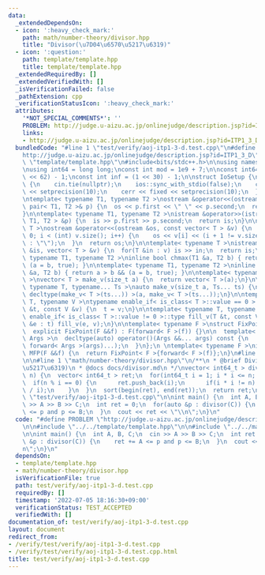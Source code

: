 ```yaml
---
data:
  _extendedDependsOn:
  - icon: ':heavy_check_mark:'
    path: math/number-theory/divisor.hpp
    title: "Divisor(\u7D04\u6570\u5217\u6319)"
  - icon: ':question:'
    path: template/template.hpp
    title: template/template.hpp
  _extendedRequiredBy: []
  _extendedVerifiedWith: []
  _isVerificationFailed: false
  _pathExtension: cpp
  _verificationStatusIcon: ':heavy_check_mark:'
  attributes:
    '*NOT_SPECIAL_COMMENTS*': ''
    PROBLEM: http://judge.u-aizu.ac.jp/onlinejudge/description.jsp?id=ITP1_3_D
    links:
    - http://judge.u-aizu.ac.jp/onlinejudge/description.jsp?id=ITP1_3_D
  bundledCode: "#line 1 \"test/verify/aoj-itp1-3-d.test.cpp\"\n#define PROBLEM \"\
    http://judge.u-aizu.ac.jp/onlinejudge/description.jsp?id=ITP1_3_D\"\n\n#line 1\
    \ \"template/template.hpp\"\n#include<bits/stdc++.h>\n\nusing namespace std;\n\
    \nusing int64 = long long;\nconst int mod = 1e9 + 7;\n\nconst int64 infll = (1LL\
    \ << 62) - 1;\nconst int inf = (1 << 30) - 1;\n\nstruct IoSetup {\n  IoSetup()\
    \ {\n    cin.tie(nullptr);\n    ios::sync_with_stdio(false);\n    cout << fixed\
    \ << setprecision(10);\n    cerr << fixed << setprecision(10);\n  }\n} iosetup;\n\
    \ntemplate< typename T1, typename T2 >\nostream &operator<<(ostream &os, const\
    \ pair< T1, T2 >& p) {\n  os << p.first << \" \" << p.second;\n  return os;\n\
    }\n\ntemplate< typename T1, typename T2 >\nistream &operator>>(istream &is, pair<\
    \ T1, T2 > &p) {\n  is >> p.first >> p.second;\n  return is;\n}\n\ntemplate< typename\
    \ T >\nostream &operator<<(ostream &os, const vector< T > &v) {\n  for(int i =\
    \ 0; i < (int) v.size(); i++) {\n    os << v[i] << (i + 1 != v.size() ? \" \"\
    \ : \"\");\n  }\n  return os;\n}\n\ntemplate< typename T >\nistream &operator>>(istream\
    \ &is, vector< T > &v) {\n  for(T &in : v) is >> in;\n  return is;\n}\n\ntemplate<\
    \ typename T1, typename T2 >\ninline bool chmax(T1 &a, T2 b) { return a < b &&\
    \ (a = b, true); }\n\ntemplate< typename T1, typename T2 >\ninline bool chmin(T1\
    \ &a, T2 b) { return a > b && (a = b, true); }\n\ntemplate< typename T = int64\
    \ >\nvector< T > make_v(size_t a) {\n  return vector< T >(a);\n}\n\ntemplate<\
    \ typename T, typename... Ts >\nauto make_v(size_t a, Ts... ts) {\n  return vector<\
    \ decltype(make_v< T >(ts...)) >(a, make_v< T >(ts...));\n}\n\ntemplate< typename\
    \ T, typename V >\ntypename enable_if< is_class< T >::value == 0 >::type fill_v(T\
    \ &t, const V &v) {\n  t = v;\n}\n\ntemplate< typename T, typename V >\ntypename\
    \ enable_if< is_class< T >::value != 0 >::type fill_v(T &t, const V &v) {\n  for(auto\
    \ &e : t) fill_v(e, v);\n}\n\ntemplate< typename F >\nstruct FixPoint : F {\n\
    \  explicit FixPoint(F &&f) : F(forward< F >(f)) {}\n\n  template< typename...\
    \ Args >\n  decltype(auto) operator()(Args &&... args) const {\n    return F::operator()(*this,\
    \ forward< Args >(args)...);\n  }\n};\n \ntemplate< typename F >\ninline decltype(auto)\
    \ MFP(F &&f) {\n  return FixPoint< F >{forward< F >(f)};\n}\n#line 4 \"test/verify/aoj-itp1-3-d.test.cpp\"\
    \n\n#line 1 \"math/number-theory/divisor.hpp\"\n/**\n * @brief Divisor(\u7D04\u6570\
    \u5217\u6319)\n * @docs docs/divisor.md\n */\nvector< int64_t > divisor(int64_t\
    \ n) {\n  vector< int64_t > ret;\n  for(int64_t i = 1; i * i <= n; i++) {\n  \
    \  if(n % i == 0) {\n      ret.push_back(i);\n      if(i * i != n) ret.push_back(n\
    \ / i);\n    }\n  }\n  sort(begin(ret), end(ret));\n  return ret;\n}\n#line 6\
    \ \"test/verify/aoj-itp1-3-d.test.cpp\"\n\nint main() {\n  int A, B, C;\n  cin\
    \ >> A >> B >> C;\n  int ret = 0;\n  for(auto &p : divisor(C)) {\n    ret += A\
    \ <= p and p <= B;\n  }\n  cout << ret << \"\\n\";\n}\n"
  code: "#define PROBLEM \"http://judge.u-aizu.ac.jp/onlinejudge/description.jsp?id=ITP1_3_D\"\
    \n\n#include \"../../template/template.hpp\"\n\n#include \"../../math/number-theory/divisor.hpp\"\
    \n\nint main() {\n  int A, B, C;\n  cin >> A >> B >> C;\n  int ret = 0;\n  for(auto\
    \ &p : divisor(C)) {\n    ret += A <= p and p <= B;\n  }\n  cout << ret << \"\\\
    n\";\n}\n"
  dependsOn:
  - template/template.hpp
  - math/number-theory/divisor.hpp
  isVerificationFile: true
  path: test/verify/aoj-itp1-3-d.test.cpp
  requiredBy: []
  timestamp: '2022-07-05 18:16:30+09:00'
  verificationStatus: TEST_ACCEPTED
  verifiedWith: []
documentation_of: test/verify/aoj-itp1-3-d.test.cpp
layout: document
redirect_from:
- /verify/test/verify/aoj-itp1-3-d.test.cpp
- /verify/test/verify/aoj-itp1-3-d.test.cpp.html
title: test/verify/aoj-itp1-3-d.test.cpp
---
```


